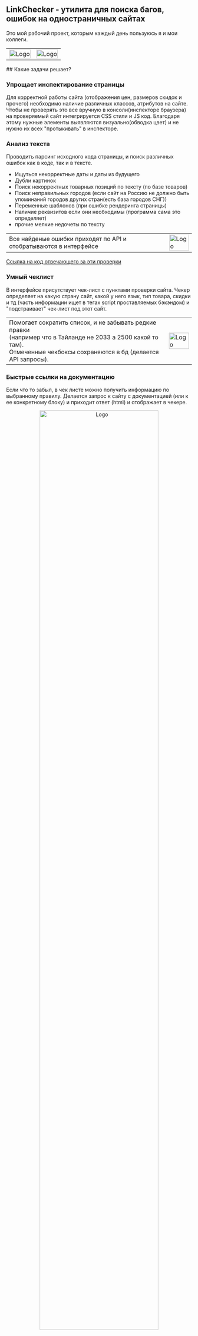 ## LinkChecker - утилита для поиска багов, ошибок на одностраничных сайтах
Это мой рабочий проект, которым каждый день пользуюсь я и мои коллеги.
<div align="">
    <table >
     <tr>
        <td> <img src="https://i.imgur.com/5BSs0Pv.png" alt="Logo" width="100%" ></td>
    <td> <img src="https://i.imgur.com/L5qg7YH.png" alt="Logo" width="100%" ></td>
     </tr>
    </table>
</div>
## Какие задачи решает?

### Упрощает инспектирование страницы
Для корректной работы сайта (отображения цен, размеров скидок и прочего) необходимо наличие различных классов, атрибутов на сайте. Чтобы не проверять это все вручную в консоли(инспекторе браузера) на проверяемый сайт интегрируется CSS стили и JS код. Благодаря этому нужные элементы выявляются визуально(обводка цвет) и не нужно их всех "протыкивать" в инспекторе.


### Анализ текста
Проводить парсинг исходного кода страницы, и поиск различных ошибок как в коде, так и в тексте.
- Ищуться некорректные даты и даты из будущего
- Дубли картинок
- Поиск некорректных товарных позиций по тексту (по базе товаров)
- Поиск неправильных городов (если сайт на Россию не должно быть упоминаний городов других стран(есть база городов СНГ))
- Переменные шаблонов (при ошибке рендеринга страницы)
- Наличие реквизитов если они необходимы (программа сама это определяет)
- прочие мелкие недочеты по тексту

<div align="">
    <table >
     <tr>
        <td> Все найденые ошибки приходят по API и отобратываются в интерфейсе</td>
    <td> <img src="https://portfolio.vim-store.ru/static/terminal/screens/checker_4.png" alt="Logo" width="100%" ></td>
     </tr>
    </table>
</div>

<a href="https://github.com/Vladiuse/-OI-AMK/blob/main/HelloDjango/checker_2/checker_class/checkers.py">Ссылка на код отвечающего за эти проверки</a>

### Умный чеклист
В интерфейсе присутствует чек-лист с пунктами проверки сайта.
Чекер определяет на какую страну сайт, какой у него язык, тип товара, скидки и тд (часть информации ищет в тегах script проставляемых бэкэндом)
и "подстраивает" чек-лист под этот сайт.
<div align="">
    <table >
     <tr>
        <td>
Помогает сократить список, и не забывать редкие правки <br>(например что в Тайланде не 2033 а 2500 какой то там).
<br>
Отмеченные чекбоксы сохраняются в бд (делается API запросы).</td>
<td> <img src="https://i.imgur.com/V6lK8zi.png" alt="Logo" width="100%" ></td>
     </tr>
    </table>
</div>

### Быстрые ссылки на документацию
Если что то забыл, в чек листе можно получить информацию по выбранному правилу. Делается запрос к сайту с документацией (или к ее конкретному блоку) и приходит ответ (html) и отображает в чекере.
<div align="center">
    <img src="https://i.imgur.com/QfHE3Qr.png" alt="Logo" width="80%" height="">
</div>

### Поиск "тяжелых" или больших картинок
Тк работаем часто с сайтами из сети, часто могут попадаться либо тяжелые (размером в 1 мегабайт и больше)
изображения или картинки которые на сайте размеров 50х50 пикселей, а исходник например 2500 на 3000 пикселей.
Для их поиска на сайт интегрируется скрипт, который отправляет на бэкенд ссылку на изображение чтоб узнать
ее вес в байтах, а также смотрит компрессию картинки, сжимается ли она брауреом и на сколько.
В испытывающих плашках (использовал popovers BS5) отображается нужная информация.
<div align="center">
    <img src="https://i.imgur.com/B0cjzey.png" alt="Logo" width="80%" height="">
</div>
Также изображения можно "подрезать автоматически". На бэкенд отправляются данные о размере картинки на странице,
и бэкенд уже делает миниатюры нужных размеров и возвращает ссылку на архив с картинками под замену.

<div align="center">
    <img src="https://i.imgur.com/ig54wOr.png" alt="Logo" width="80%" height="">
</div>
Также обрезчик умеет определять оптимальный размер для сжатия. Если одно и тоже изображение присутствует на сайте больше одного раза с разными размерами, обрезчик выберет большее значение высоты/ширины для обрезки, дабы не терять в качестве изображений.
#### P.S у нас стоит PageSpeed которые должен решать эту задачу, но тили он не все картинки может ужать сам, толи его не правильно настроили, поэтому создал такой инструмент проверки (тк попадались изображения по 8 мегабайт, сайт еле загрузился)